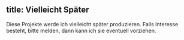 title: Vielleicht Später
---
Diese Projekte werde ich vielleicht später produzieren. Falls Interesse besteht, bitte melden, dann kann ich sie eventuell vorziehen.
